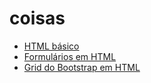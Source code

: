 # coisas

- [HTML básico](html_básico.md)
- [Formulários em HTML](formulários_em_html.md)
- [Grid do Bootstrap em HTML](grid_do_bootstrap_em_html.md)
